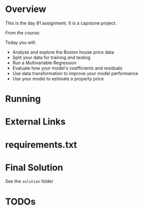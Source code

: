 # Overview

This is the day 81 assignment. It is a capstone project.

_From the course:_

Today you will:

- Analyse and explore the Boston house price data
- Split your data for training and testing
- Run a Multivariable Regression
- Evaluate how your model's coefficients and residuals
- Use data transformation to improve your model performance
- Use your model to estimate a property price


# Running


# External Links

# requirements.txt


# Final Solution

See the `solution` folder

# TODOs

